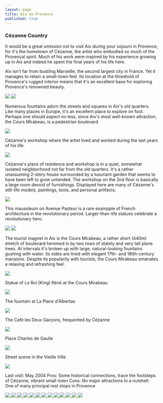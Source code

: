 ```yaml
---
layout: page
title: Aix-en-Provence
published: true
---
```

<h3>Cézanne Country</h3>

It would be a great omission not to visit Aix during your sojourn in Provence, for it's the hometown of Cézanne, the artist who embodied so much of the Provençal spirit. Much of his work were inspired by his experience growing up in Aix and indeed he spent the final years of his life here. 

Aix isn't far from bustling Marseille, the second largest city in France. Yet it manages to retain a small-town feel. Its location at the threshold of Provence's rugged interior means that it's an excellent base for exploring Provence's renowned beauty.

<img src='https://dl.dropboxusercontent.com/u/52804626/aix-en-provence/aixenprovencefontainequatredauphins.jpg'/>

<img src='https://dl.dropboxusercontent.com/u/52804626/aix-en-provence/aixenprovencewindows.jpg'/>

Numerous fountains adorn the streets and squares in Aix's old quarters. Like many places in Europe, it's an excellent place to explore on foot. Perhaps one should expect no less, since Aix's most well-known attraction, the Cours Mirabeau, is a pedestrian boulevard.

<img src='https://dl.dropboxusercontent.com/u/52804626/aix-en-provence/aixenprovencefontainesquare.jpg'/>

Cézanne's workshop where the artist lived and worked during the last years of his life.

<img src='https://dl.dropboxusercontent.com/u/52804626/aix-en-provence/aixenprovenceateliercezannefacade.jpg'/>

Cézanne's place of residence and workshop is in a quiet, somewhat isolated neighborhood not far from the old quarters. It's a rather unassuming 2-story house surrounded by a luxuriant garden that seems to have been left to grow untended. The workshop on the 2nd floor is basically a large room devoid of furnishings. Displayed here are many of Cézanne's still-life models, paintings, tools, and personal artifacts.

<img src='https://dl.dropboxusercontent.com/u/52804626/aix-en-provence/aixenprovenceateliercezannevert.jpg'/>

This mausoleum on Avenue Pasteur is a rare exampple of French architecture in the revolutionary period. Larger-than-life statues celebrate a revolutionary hero.

<img src='https://dl.dropboxusercontent.com/u/52804626/aix-en-provence/aixenprovencemonument.jpg'/>

<img src='https://dl.dropboxusercontent.com/u/52804626/aix-en-provence/aixenprovencestatuefence.jpg'/>

The tourist magnet in Aix is the Cours Mirabeau, a rather short (440m) stretch of boulevard hemmed in by two rows of stately and very tall plane trees. At intervals it's broken up with large, natural-looking fountains gushing with water. its sides are lined with elegant 17th- and 18tth-century mansions. Despite its popularity with tourists, the Cours Mirabeau emanates a relaxing and refreshing feel.

<img src='https://dl.dropboxusercontent.com/u/52804626/aix-en-provence/aixenprovencecoursmirabeau.jpg'/>

Statue of Le Roi (King) Réné at the Cours Mirabeau

<img src='https://dl.dropboxusercontent.com/u/52804626/aix-en-provence/aixenprovenceleroi.jpg'/>

The fountain at La Place d'Albertas

<img src='https://dl.dropboxusercontent.com/u/52804626/aix-en-provence/aixenprovencefontaine.jpg'/>

The Café les Deux Garçons, frequented by Cézanne

<img src='https://dl.dropboxusercontent.com/u/52804626/aix-en-provence/aixenprovencecafelesdeuxgarcons.jpg'/>

Place Charles de Gaulle

<img src='https://dl.dropboxusercontent.com/u/52804626/aix-en-provence/aixenprovenceplacecharlesdegaulle.jpg'/>

Street scene in the Vieille Ville

<img src='https://dl.dropboxusercontent.com/u/52804626/aix-en-provence/aixenprovencestreetscene.jpg'/>

Last visit: May 2004
Pros: Some historical connections, trace the footsteps of Cézanne, vibrant small-town
Cons: No major attractions
In a nutshell: One of many principal rest stops in Provence
<!-- Darkbox -->
<div class="darkbox">
<a href="https://dl.dropboxusercontent.com/u/52804626/aix-en-provence/aixenprovenceateliercezannefacade.jpg" data-darkbox="aix-en-provence">
  <img src="https://dl.dropboxusercontent.com/u/52804626/aix-en-provence/thumbs/aixenprovenceateliercezannefacade.jpg" />
</a>
<a href="https://dl.dropboxusercontent.com/u/52804626/aix-en-provence/aixenprovenceateliercezannevert.jpg" data-darkbox="aix-en-provence">
  <img src="https://dl.dropboxusercontent.com/u/52804626/aix-en-provence/thumbs/aixenprovenceateliercezannevert.jpg" />
</a>
<a href="https://dl.dropboxusercontent.com/u/52804626/aix-en-provence/aixenprovencecafelesdeuxgarcons.jpg" data-darkbox="aix-en-provence">
  <img src="https://dl.dropboxusercontent.com/u/52804626/aix-en-provence/thumbs/aixenprovencecafelesdeuxgarcons.jpg" />
</a>
<a href="https://dl.dropboxusercontent.com/u/52804626/aix-en-provence/aixenprovencecoursmirabeau.jpg" data-darkbox="aix-en-provence">
  <img src="https://dl.dropboxusercontent.com/u/52804626/aix-en-provence/thumbs/aixenprovencecoursmirabeau.jpg" />
</a>
<a href="https://dl.dropboxusercontent.com/u/52804626/aix-en-provence/aixenprovencefontaine.jpg" data-darkbox="aix-en-provence">
  <img src="https://dl.dropboxusercontent.com/u/52804626/aix-en-provence/thumbs/aixenprovencefontaine.jpg" />
</a>
<a href="https://dl.dropboxusercontent.com/u/52804626/aix-en-provence/aixenprovencefontainequatredauphins.jpg" data-darkbox="aix-en-provence">
  <img src="https://dl.dropboxusercontent.com/u/52804626/aix-en-provence/thumbs/aixenprovencefontainequatredauphins.jpg" />
</a>
<a href="https://dl.dropboxusercontent.com/u/52804626/aix-en-provence/aixenprovencefontainesquare.jpg" data-darkbox="aix-en-provence">
  <img src="https://dl.dropboxusercontent.com/u/52804626/aix-en-provence/thumbs/aixenprovencefontainesquare.jpg" />
</a>
<a href="https://dl.dropboxusercontent.com/u/52804626/aix-en-provence/aixenprovenceleroi.jpg" data-darkbox="aix-en-provence">
  <img src="https://dl.dropboxusercontent.com/u/52804626/aix-en-provence/thumbs/aixenprovenceleroi.jpg" />
</a>
<a href="https://dl.dropboxusercontent.com/u/52804626/aix-en-provence/aixenprovencemonument.jpg" data-darkbox="aix-en-provence">
  <img src="https://dl.dropboxusercontent.com/u/52804626/aix-en-provence/thumbs/aixenprovencemonument.jpg" />
</a>
<a href="https://dl.dropboxusercontent.com/u/52804626/aix-en-provence/aixenprovenceplacecharlesdegaulle.jpg" data-darkbox="aix-en-provence">
  <img src="https://dl.dropboxusercontent.com/u/52804626/aix-en-provence/thumbs/aixenprovenceplacecharlesdegaulle.jpg" />
</a>
<a href="https://dl.dropboxusercontent.com/u/52804626/aix-en-provence/aixenprovencestatuefence.jpg" data-darkbox="aix-en-provence">
  <img src="https://dl.dropboxusercontent.com/u/52804626/aix-en-provence/thumbs/aixenprovencestatuefence.jpg" />
</a>
<a href="https://dl.dropboxusercontent.com/u/52804626/aix-en-provence/aixenprovencestreetscene.jpg" data-darkbox="aix-en-provence">
  <img src="https://dl.dropboxusercontent.com/u/52804626/aix-en-provence/thumbs/aixenprovencestreetscene.jpg" />
</a>
<a href="https://dl.dropboxusercontent.com/u/52804626/aix-en-provence/aixenprovencewindows.jpg" data-darkbox="aix-en-provence">
  <img src="https://dl.dropboxusercontent.com/u/52804626/aix-en-provence/thumbs/aixenprovencewindows.jpg" />
</a>

</div>
<!-- End darkbox -->